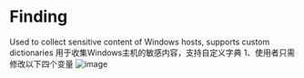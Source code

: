 # Finding
Used to collect sensitive content of Windows hosts, supports custom dictionaries
用于收集Windows主机的敏感内容，支持自定义字典
﻿1、使用者只需修改以下四个变量
![image](https://github.com/user-attachments/assets/e34f29ad-e6fd-46bd-a212-6e1714f54175)

